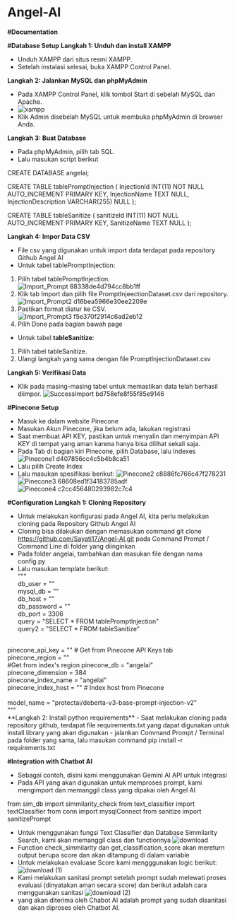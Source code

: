 # Angel-AI

**#Documentation**

**#Database Setup**
**Langkah 1: Unduh dan install XAMPP**
- Unduh XAMPP dari situs resmi XAMPP.
- Setelah instalasi selesai, buka XAMPP Control Panel.

**Langkah 2: Jalankan MySQL dan phpMyAdmin**
- Pada XAMPP Control Panel, klik tombol Start di sebelah MySQL dan Apache.
- ![xampp](https://github.com/user-attachments/assets/b30f116a-a900-477b-9e7d-33a3922fb547)
- Klik Admin disebelah MySQL untuk membuka phpMyAdmin di browser Anda.

**Langkah 3: Buat Database**
- Pada phpMyAdmin, pilih tab SQL.
- Lalu masukan script berikut

CREATE DATABASE angelai;

CREATE TABLE tablePromptInjection (
InjectionId INT(11) NOT NULL AUTO_INCREMENT PRIMARY KEY,
InjectionName TEXT NULL,
InjectionDescription VARCHAR(255) NULL
);

CREATE TABLE tableSanitize (
sanitizeId INT(11) NOT NULL AUTO_INCREMENT PRIMARY KEY,
SanitizeName TEXT NULL
);

**Langkah 4: Impor Data CSV**
- File csv yang digunakan untuk import data terdapat pada repository Github Angel AI
- Untuk tabel tablePromptInjection:
1. Pilih tabel tablePromptInjection.
   ![Import_Prompt 88338de4d794cc8bb1ff](https://github.com/user-attachments/assets/58f845aa-0502-4606-b6b4-c3e2f4ee56ec)
2. Klik tab Import dan pilih file PromptInjeectionDataset.csv dari repository.
  ![Import_Prompt2 d16bea5966e30ee2209e](https://github.com/user-attachments/assets/3f0fbfc1-8b93-4019-a761-f3b72abead9e)
3. Pastikan format diatur ke CSV.
   ![Import_Prompt3 f5e370f2914c6ad2eb12](https://github.com/user-attachments/assets/6f49c88b-18fe-482e-8e29-3f009289d229)
4. Pilih Done pada bagian bawah page

- Untuk tabel **tableSanitize**:
1. Pilih tabel tableSanitize.
2. Ulangi langkah yang sama dengan file PromptInjectionDataset.csv

**Langkah 5: Verifikasi Data**
- Klik pada masing-masing tabel untuk memastikan data telah berhasil diimpor.
  ![SuccessImport bd758efe8f55f85e9146](https://github.com/user-attachments/assets/bb719d51-19d4-4466-bc13-52654854a0f2)

**#Pinecone Setup**
- Masuk ke dalam website Pinecone
- Masukan Akun Pinecone, jika belum ada, lakukan registrasi
- Saat membuat API KEY, pastikan untuk menyalin dan menyimpan API KEY di tempat yang aman karena hanya bisa dilihat sekali saja.
- Pada Tab di bagian kiri Pinecone, pilih Database, lalu Indexes
  ![Pinecone1 d407856cc4c5b4b8ca51](https://github.com/user-attachments/assets/b7706bc4-d32d-4808-a2b9-9d6607c1f1c8)
- Lalu pilih Create Index
- Lalu masukan spesifikasi berikut:
  ![Pinecone2 c8886fc766c47f278231](https://github.com/user-attachments/assets/bca19541-c1e2-4e99-95ad-4ef0ec8f2f56)
  ![Pinecone3 68608ed1f34183785adf](https://github.com/user-attachments/assets/c53331b8-f118-426b-9645-794f7d270433)
  ![Pinecone4 c2cc456480293982c7c4](https://github.com/user-attachments/assets/14fb7f65-f319-4c91-9b45-7de85917bcc0)

**#Configuration**
**Langkah 1: Cloning Repository**
- Untuk melakukan konfigurasi pada Angel AI, kita perlu melakukan cloning pada Repository Github Angel AI
- Cloning bisa dilakukan dengan memasukan command git clone https://github.com/Sayati17/Angel-AI.git pada Command Prompt / Command Line di folder yang diinginkan
- Pada folder angelai, tambahkan dan masukan file dengan nama config.py
- Lalu masukan template berikut:<br/>
"""<br/>
db_user = ""<br/>
mysql_db = ""<br/>
db_host = ""<br/>
db_password = ""<br/>
db_port = 3306<br/>
query = "SELECT * FROM tablePromptInjection"<br/>
query2 = "SELECT * FROM tableSanitize"<br/>
<br/>
pinecone_api_key = "" # Get from Pinecone API Keys tab<br/>
pinecone_region = ""<br/>
#Get from index's region pinecone_db = "angelai"<br/>
pinecone_dimension = 384<br/>
pinecone_index_name = "angelai"<br/>
pinecone_index_host = "" # Index host from Pinecone<br/>
<br/>
model_name = "protectai/deberta-v3-base-prompt-injection-v2"<br/>
"""<br/>
**Langkah 2: Install python requirements**
- Saat melakukan cloning pada repository github, terdapat file requirements.txt yang dapat digunakan untuk install library yang akan digunakan
- jalankan Command Prompt / Terminal pada folder yang sama, lalu masukan command pip install -r requirements.txt

**#Integration with Chatbot AI**

- Sebagai contoh, disini kami menggunakan Gemini AI API untuk integrasi
- Pada API yang akan digunakan untuk memproses prompt, kami mengimport dan memanggil class yang dipakai oleh Angel AI
  
from sim_db import simmilarity_check
from text_classifier import textClassifier
from conn import mysqlConnect
from sanitize import sanitizePrompt

- Untuk menggunakan fungsi Text Classifier dan Database Simmilarity Search, kami akan memanggil class dan functionnya
  ![download](https://github.com/user-attachments/assets/509d9214-01f9-4630-b28d-42830209b661)
- Function check_simmilarity dan get_classification_score akan mereturn output berupa score dan akan ditampung di dalam variable
- Untuk melakukan evaluase Score kami mengggunakan logic berikut:
  ![download (1)](https://github.com/user-attachments/assets/8b569c5c-a1be-4508-a7d6-0da43f69d6dd)
- Kami melakukan sanitasi prompt setelah prompt sudah melewati proses evaluasi (dinyatakan aman secara score) dan berikut adalah cara menggunakan sanitasi
  ![download (2)](https://github.com/user-attachments/assets/c3746263-eb0b-4a19-9cf2-82a3e089ddeb)
- yang akan diterima oleh Chabot AI adalah prompt yang sudah disanitasi dan akan diproses oleh Chatbot AI.

